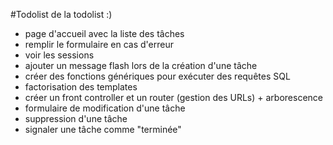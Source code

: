 #Todolist de la todolist :)

- page d'accueil avec la liste des tâches
- remplir le formulaire en cas d'erreur
- voir les sessions
- ajouter un message flash lors de la création d'une tâche
- créer des fonctions génériques pour exécuter des requêtes SQL
- factorisation des templates
- créer un front controller et un router (gestion des URLs) + arborescence
- formulaire de modification d'une tâche
- suppression d'une tâche
- signaler une tâche comme "terminée"